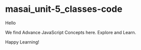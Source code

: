 # masai_unit-5_classes-code

Hello

We find Advance JavaScript Concepts here. Explore and Learn.

Happy Learning!